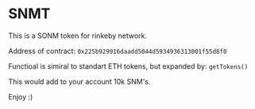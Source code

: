 # SNMT
This is a SONM token for rinkeby network.

Address of contract:
```0x225b929916daadd5044d5934936313001f55d8f0```

Functioal is simiral to standart ETH tokens, but expanded by: 
```getTokens()```

This would add to your account 10k SNM's.

Enjoy :)
